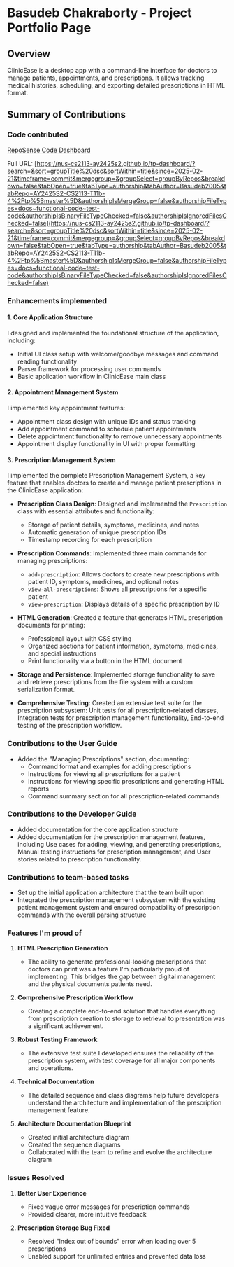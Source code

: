 # Basudeb Chakraborty - Project Portfolio Page

## Overview
ClinicEase is a desktop app with a command-line interface for doctors to manage patients, appointments, and prescriptions. It allows tracking medical histories, scheduling, and exporting detailed prescriptions in HTML format.

## Summary of Contributions

### Code contributed
[RepoSense Code Dashboard](https://nus-cs2113-ay2425s2.github.io/tp-dashboard/?search=&sort=groupTitle%20dsc&sortWithin=title&since=2025-02-21&timeframe=commit&mergegroup=&groupSelect=groupByRepos&breakdown=false&tabOpen=true&tabType=authorship&tabAuthor=Basudeb2005&tabRepo=AY2425S2-CS2113-T11b-4%2Ftp%5Bmaster%5D&authorshipIsMergeGroup=false&authorshipFileTypes=docs~functional-code~test-code&authorshipIsBinaryFileTypeChecked=false&authorshipIsIgnoredFilesChecked=false)

Full URL: [https://nus-cs2113-ay2425s2.github.io/tp-dashboard/?search=&sort=groupTitle%20dsc&sortWithin=title&since=2025-02-21&timeframe=commit&mergegroup=&groupSelect=groupByRepos&breakdown=false&tabOpen=true&tabType=authorship&tabAuthor=Basudeb2005&tabRepo=AY2425S2-CS2113-T11b-4%2Ftp%5Bmaster%5D&authorshipIsMergeGroup=false&authorshipFileTypes=docs~functional-code~test-code&authorshipIsBinaryFileTypeChecked=false&authorshipIsIgnoredFilesChecked=false](https://nus-cs2113-ay2425s2.github.io/tp-dashboard/?search=&sort=groupTitle%20dsc&sortWithin=title&since=2025-02-21&timeframe=commit&mergegroup=&groupSelect=groupByRepos&breakdown=false&tabOpen=true&tabType=authorship&tabAuthor=Basudeb2005&tabRepo=AY2425S2-CS2113-T11b-4%2Ftp%5Bmaster%5D&authorshipIsMergeGroup=false&authorshipFileTypes=docs~functional-code~test-code&authorshipIsBinaryFileTypeChecked=false&authorshipIsIgnoredFilesChecked=false)

### Enhancements implemented

#### 1. Core Application Structure
I designed and implemented the foundational structure of the application, including:
- Initial UI class setup with welcome/goodbye messages and command reading functionality
- Parser framework for processing user commands
- Basic application workflow in ClinicEase main class

#### 2. Appointment Management System
I implemented key appointment features:
- Appointment class design with unique IDs and status tracking
- Add appointment command to schedule patient appointments
- Delete appointment functionality to remove unnecessary appointments
- Appointment display functionality in UI with proper formatting

#### 3. Prescription Management System
I implemented the complete Prescription Management System, a key feature that enables doctors to create and manage patient prescriptions in the ClinicEase application:
- **Prescription Class Design**: Designed and implemented the `Prescription` class with essential attributes and functionality:
    - Storage of patient details, symptoms, medicines, and notes
    - Automatic generation of unique prescription IDs
    - Timestamp recording for each prescription

- **Prescription Commands**: Implemented three main commands for managing prescriptions:
    - `add-prescription`: Allows doctors to create new prescriptions with patient ID, symptoms, medicines, and optional notes
    - `view-all-prescriptions`: Shows all prescriptions for a specific patient
    - `view-prescription`: Displays details of a specific prescription by ID

- **HTML Generation**: Created a feature that generates HTML prescription documents for printing:
    - Professional layout with CSS styling
    - Organized sections for patient information, symptoms, medicines, and special instructions
    - Print functionality via a button in the HTML document

- **Storage and Persistence**: Implemented storage functionality to save and retrieve prescriptions from the file system with a custom serialization format.

- **Comprehensive Testing**: Created an extensive test suite for the prescription subsystem: Unit tests for all prescription-related classes, Integration tests for prescription management functionality, End-to-end testing of the prescription workflow.

### Contributions to the User Guide

- Added the "Managing Prescriptions" section, documenting:
    - Command format and examples for adding prescriptions
    - Instructions for viewing all prescriptions for a patient
    - Instructions for viewing specific prescriptions and generating HTML reports
    - Command summary section for all prescription-related commands

### Contributions to the Developer Guide

- Added documentation for the core application structure
- Added documentation for the prescription management features, including Use cases for adding, viewing, and generating prescriptions, Manual testing instructions for prescription management, and User stories related to prescription functionality.

### Contributions to team-based tasks

- Set up the initial application architecture that the team built upon
- Integrated the prescription management subsystem with the existing patient management system  and ensured compatibility of prescription commands with the overall parsing structure

### Features I'm proud of

1. **HTML Prescription Generation**
   - The ability to generate professional-looking prescriptions that doctors can print was a feature I'm particularly proud of implementing. This bridges the gap between digital management and the physical documents patients need.

2. **Comprehensive Prescription Workflow**
   - Creating a complete end-to-end solution that handles everything from prescription creation to storage to retrieval to presentation was a significant achievement.

3. **Robust Testing Framework**
   - The extensive test suite I developed ensures the reliability of the prescription system, with test coverage for all major components and operations.

4. **Technical Documentation**
   - The detailed sequence and class diagrams help future developers understand the architecture and implementation of the prescription management feature.

5. **Architecture Documentation Blueprint**  
   - Created initial architecture diagram
   - Created the sequence diagrams  
   - Collaborated with the team to refine and evolve the architecture diagram 

### Issues Resolved

1. **Better User Experience**  
   - Fixed vague error messages for prescription commands  
   - Provided clearer, more intuitive feedback  

2. **Prescription Storage Bug Fixed**  
   - Resolved "Index out of bounds" error when loading over 5 prescriptions  
   - Enabled support for unlimited entries and prevented data loss  
